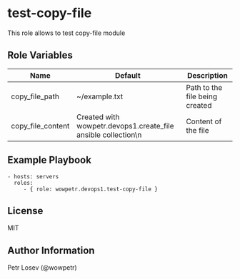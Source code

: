 test-copy-file
=========

This role allows to test copy-file module

Role Variables
--------------

| Name         | Default    | Description |
|--------------|------------|-------------|
|copy_file_path| ~/example.txt|Path to the file being created|
|copy_file_content| Created with wowpetr.devops1.create_file ansible collection\n|Content of the file|


Example Playbook
----------------

    - hosts: servers
      roles:
         - { role: wowpetr.devops1.test-copy-file }

License
-------

MIT

Author Information
------------------

Petr Losev (@wowpetr)
